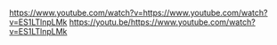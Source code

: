 

https://www.youtube.com/watch?v=https://www.youtube.com/watch?v=ES1LTlnpLMk
https://youtu.be/https://www.youtube.com/watch?v=ES1LTlnpLMk
